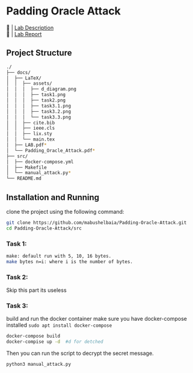# Padding Oracle Attack

🔗 | [Lab Description](docs/LAB.pdf) <br>
🔗 | [Lab Report](/docs/Padding_Oracle_Attack.pdf)

## Project Structure

```bash
./
├── docs/
│  ├── LaTeX/
│  │  ├── assets/
│  │  │  ├── d_diagram.png
│  │  │  ├── task1.png
│  │  │  ├── task2.png
│  │  │  ├── task3.1.png
│  │  │  ├── task3.2.png
│  │  │  └── task3.3.png
│  │  ├── cite.bib
│  │  ├── ieee.cls
│  │  ├── lix.sty
│  │  └── main.tex
│  ├── LAB.pdf*
│  └── Padding_Oracle_Attack.pdf*
├── src/
│  ├── docker-compose.yml
│  ├── Makefile
│  └── manual_attack.py*
└── README.md
```

## Installation and Running

clone the project using the following command:

```bash
git clone https://github.com/mabushelbaia/Padding-Oracle-Attack.git
cd Padding-Oracle-Attack/src
```
### Task 1:
```bash
make: default run with 5, 10, 16 bytes.
make bytes n=i: where i is the number of bytes.
```
### Task 2:
Skip this part its useless

### Task 3:
build and run the docker container make sure you have docker-compose installed `sudo apt install docker-compose`
```bash
docker-compose build
docker-compise up -d  #d for detched
```
Then you can run the script to decrypt the secret message.
```bash
python3 manual_attack.py
```


